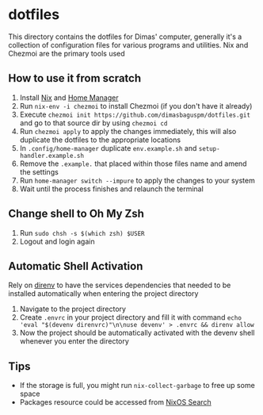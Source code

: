 # dotfiles

This directory contains the dotfiles for Dimas' computer, generally it's a collection of configuration files for various programs and utilities.
Nix and Chezmoi are the primary tools used

## How to use it from scratch

1. Install [Nix](https://nixos.org/download/#nix-install-linux) and [Home Manager](https://nix-community.github.io/home-manager/index.xhtml#sec-install-standalone)
2. Run `nix-env -i chezmoi` to install Chezmoi (if you don't have it already)
3. Execute `chezmoi init https://github.com/dimasbaguspm/dotfiles.git` and go to that source dir by using `chezmoi cd`
4. Run `chezmoi apply` to apply the changes immediately, this will also duplicate the dotfiles to the appropriate locations
5. In `.config/home-manager` duplicate `env.example.sh` and `setup-handler.example.sh`
6. Remove the `.example.` that placed within those files name and amend the settings
7. Run `home-manager switch --impure` to apply the changes to your system
8. Wait until the process finishes and relaunch the terminal

## Change shell to Oh My Zsh

1. Run `sudo chsh -s $(which zsh) $USER`
2. Logout and login again

## Automatic Shell Activation

Rely on [direnv](https://direnv.net/) to have the services dependencies that needed to be installed automatically when entering the project directory

1. Navigate to the project directory
2. Create `.envrc` in your project directory and fill it with command `echo 'eval "$(devenv direnvrc)"\n\nuse devenv' > .envrc && direnv allow`
3. Now the project should be automatically activated with the devenv shell whenever you enter the directory

## Tips

- If the storage is full, you might run `nix-collect-garbage` to free up some space
- Packages resource could be accessed from [NixOS Search](https://search.nixos.org/packages)
